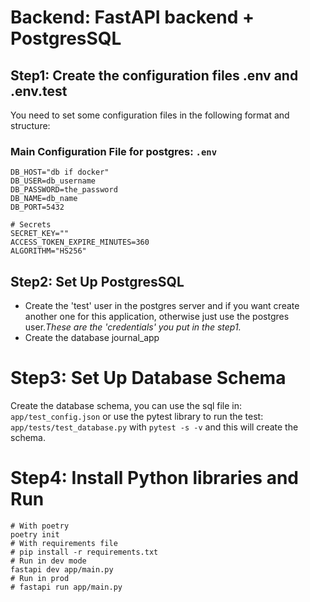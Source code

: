 # Backend: FastAPI backend + PostgresSQL #

## Step1: Create the configuration files .env and .env.test
You need to set some configuration files in the following format and structure:
### Main Configuration File for postgres: `.env`
```
DB_HOST="db if docker" 
DB_USER=db_username
DB_PASSWORD=the_password
DB_NAME=db_name
DB_PORT=5432

# Secrets
SECRET_KEY=""
ACCESS_TOKEN_EXPIRE_MINUTES=360
ALGORITHM="HS256"
```

## Step2: Set Up PostgresSQL #
- Create the 'test' user in the postgres server and if you want create another one for this application, otherwise just use the postgres user.*These are the 'credentials' you put in the step1.*
- Create the database journal_app


# Step3: Set Up Database Schema #
Create the database schema, you can use the sql file in: `app/test_config.json` or use the pytest library to run the test: `app/tests/test_database.py` with `pytest -s -v` and this will create the schema.

# Step4: Install Python libraries and Run
```
# With poetry
poetry init
# With requirements file
# pip install -r requirements.txt
# Run in dev mode
fastapi dev app/main.py
# Run in prod
# fastapi run app/main.py
```
